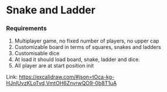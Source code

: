 # Snake and Ladder

### Requirements
1. Multiplayer game, no fixed number of players, no upper cap
2. Customizable board in terms of squares, snakes and ladders
3. Customisable dice
4. At load it should load board, snake, ladder and dice.
5. All player are at start position init

Link: https://excalidraw.com/#json=tOca-kg-HJnIUvzKLoTvd,VmtOH6ZnvrwQO9-0b8T1uA
